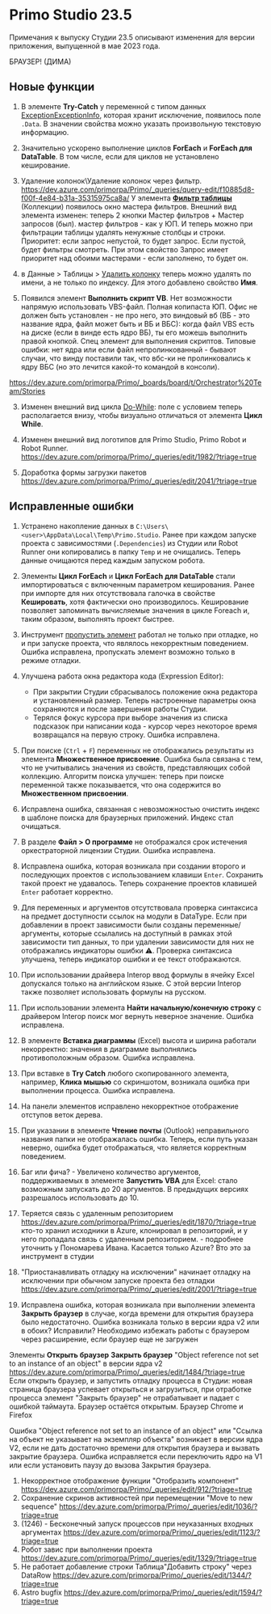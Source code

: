 # Primo Studio 23.5

Примечания к выпуску Студии 23.5 описывают изменения для версии приложения, выпущенной в мае 2023 года.


БРАУЗЕР! (ДИМА)


## Новые функции 
1. В элементе **Try-Catch** у переменной с типом данных [ExceptionExceptionInfo](https://docs.primo-rpa.ru/primo-rpa/g_elements/el_basic/els_logic/datatypes/executionexceptioninfo), которая хранит исключение, появилось поле `.Data`. В значении свойства можно указать произвольную текстовую информацию.
1. Значительно ускорено выполнение циклов **ForEach** и **ForEach для DataTable**. В том числе, если для циклов не установлено кеширование. 
1. Удаление колонок\Удаление колонок через фильтр. https://dev.azure.com/primorpa/Primo/_queries/query-edit/f10885d8-f00f-4e84-b31a-35315975ca8a/
У элемента [**Фильтр таблицы**](https://docs.primo-rpa.ru/primo-rpa/g_elements/el_basic/els_coll/el_coll_filtertable) (Коллекции) появилось окно мастера фильтров. Внешний вид элемента изменен: теперь 2 кнопки Мастер фильтров + Мастер запросов (был). мастер фильтров - как у ЮП. И теперь можно при фильтрации таблицы удалять ненужные столбцы и строки. 
Приоритет: если запрос непустой, то будет запрос. Если пустой, будет фильтры смотреть. При этом свойство Запрос имеет приоритет над обоими мастерами - если заполнено, то будет он.


1. в Данные > Таблицы > [Удалить колонку](https://docs.primo-rpa.ru/primo-rpa/g_elements/el_basic/els_data/els_data_tables/deletecolumn) теперь можно удалять по имени, а не только по индексу. Для этого добавлено свойство **Имя**. 


1. Появился элемент **Выполнить скрипт VB**. Нет возможности напрямую использовать VBS-файл. Полная копипаста ЮП. Офис не должен быть установлен - не про него, это виндовый вб (ВБ - это название ядра, файл может быть и ВБ и ВБС): когда файл VBS есть на диске (если в винде есть ядро ВБ), ты его можешь выполнить правой кнопкой. Спец элемент для выполнения скриптов. 
Типовые ошибки: нет ядра или если файл непролинкованный - бывают случаи, что винду поставили так, что вбс-ки не пролинковались к ядру ВБС (но это лечится какой-то командой в консоли). 

https://dev.azure.com/primorpa/Primo/_boards/board/t/Orchestrator%20Team/Stories

3. Изменен внешний вид цикла [Do-While](https://docs.primo-rpa.ru/primo-rpa/g_elements/el_basic/els_logic/el_logic_dowhile): поле с условием теперь располагается внизу, чтобы визуально отличаться от элемента **Цикл While**.


5. Изменен внешний вид логотипов для Primo Studio, Primo Robot и Robot Runner.
https://dev.azure.com/primorpa/Primo/_queries/edit/1982/?triage=true
6. Доработка формы загрузки пакетов https://dev.azure.com/primorpa/Primo/_queries/edit/2041/?triage=true





## Исправленные ошибки
1. Устранено накопление данных в `C:\Users\<user>\AppData\Local\Temp\Primo.Studio`. Ранее при каждом запуске проекта с зависимостями (`.Dependencies`) из Студии или Robot Runner они копировались в папку `Temp` и не очищались. Теперь данные очищаются перед каждым запуском робота. 
1. Элементы **Цикл ForEach** и **Цикл ForEach для DataTable** стали импортироваться с включенным параметром кеширования. Ранее при импорте для них отсутствовала галочка в свойстве **Кешировать**, хотя фактически оно производилось. Кеширование позволяет запоминать вычисляемые значения в цикле Foreach и, таким образом, выполнять проект быстрее. 
1. Инструмент [пропустить элемент](https://docs.primo-rpa.ru/primo-rpa/primo-studio/process/debug#propusk-elementa) работал не только при отладке, но и при запуске проекта, что являлось некорректным поведением. Ошибка исправлена, пропускать элемент возможно только в режиме отладки.
1. Улучшена работа окна редактора кода (Expression Editor): 
   * При закрытии Студии сбрасывалось положение окна редактора и установленный размер. Теперь настроенные параметры окна сохраняются и после завершения работы Студии.
   * Терялся фокус курсора при выборе значения из списка подсказок при написании кода - курсор через некоторое время возвращался на первую строку. Ошибка исправлена.
1. При поиске (`Ctrl` + `F`) переменных не отображались результаты из элемента **Множественное присвоение**. Ошибка была связана с тем, что не учитывались значения из свойств, представляющих собой коллекцию. Алгоритм поиска улучшен: теперь при поиске переменной также показывается, что она содержится во **Множественном присвоении**.
1. Исправлена ошибка, связанная с невозможностью очистить индекс в шаблоне поиска для браузерных приложений. Индекс стал очищаться.
1. В разделе **Файл > О программе** не отображался срок истечения оркестраторной лицензии Студии. Ошибка исправлена.
1. Исправлена ошибка, которая возникала при создании второго и последующих проектов с использованием клавиши `Enter`. Сохранить такой проект не удавалось. Теперь сохранение проектов клавишей `Enter` работает корректно.
1. Для переменных и аргументов отсутствовала проверка синтаксиса на предмет доступности ссылок на модули в DataType. Если при добавлении в проект зависимости были созданы переменные/аргументы, которые ссылались на доступный в рамках этой зависимости тип данных, то при удалении зависимости для них не отображались индикаторы ошибки :warning:. Проверка синтаксиса улучшена, теперь индикатор ошибки и ее текст отображаются.
1. При использовании драйвера Interop ввод формулы в ячейку Excel допускался только на английском языке. С этой версии Interop также позволяет использовать формулы на русском.
1. При использовании элемента **Найти начальную/конечную строку** с драйвером Interop поиск мог вернуть неверное значение. Ошибка исправлена.
1. В элементе **Вставка диаграммы** (Excel) высота и ширина работали некорректно: значения в диаграмме выполнялись противоположным образом. Ошибка исправлена.
1. При вставке в **Try Catch** любого скопированного элемента, например, **Клика мышью** со скриншотом, возникала ошибка при выполнении процесса. Ошибка исправлена.
7. На панели элементов исправлено некорректное отображение отступов веток дерева. 
1. При указании в элементе **Чтение почты** (Outlook) неправильного названия папки не отображалась ошибка. Теперь, если путь указан неверно, ошибка будет отображаться, что является корректным поведением.  



1. Баг или фича? - Увеличено количество аргументов, поддерживаемых в элементе **Запустить VBA** для Excel: стало возможным запускать до 20 аргументов. В предыдущих версиях разрешалось использовать до 10.

1. Теряется связь с удаленным репозиторием https://dev.azure.com/primorpa/Primo/_queries/edit/1870/?triage=true
кто-то хранил исходники в Azure, клонировал в репозиторий, и у него пропадала связь с удаленным репозиторием.  - подробнее уточнить у Пономарева Ивана. Касается только Azure? Вто это за инструмент в студии

1. "Приостанавливать отладку на исключении" начинает отладку на исключении при обычном запуске проекта без отладки https://dev.azure.com/primorpa/Primo/_queries/edit/2001/?triage=true






1. Исправлена ошибка, которая возникала при выполнении элемента **Закрыть браузер** в случае, когда времени для открытия браузера было недостаточно. Ошибка возникала только в версии ядра v2 или в обоих? Исправили? Необходимо избежать работы с браузером через расширение, если браузер еще не загружен

Элементы **Открыть браузер** **Закрыть браузер** "Object reference not set to an instance of an object" в версии ядра v2 https://dev.azure.com/primorpa/Primo/_queries/edit/1484/?triage=true
Если открыть браузер, и запустить отладку процесса в Студии: новая страница браузера успевает открыться и загрузиться, при отработке процесса элемент "Закрыть браузер" не отрабатывает и падает с ошибкой таймаута. Браузер остаётся открытым.
Браузер Chrome и  Firefox

Ошибка  "Object reference not set to an instance of an object" или "Ссылка на объект не указывает на экземпляр объекта" возникает в версии ядра V2, если не дать достаточно времени для открытия браузера и вызвать закрытие браузера.
Ошибка исправляется если переключить ядро на V1 или если установить паузу до вызова Закрытия браузера.





1. Некорректное отображение функции "Отобразить компонент" https://dev.azure.com/primorpa/Primo/_queries/edit/912/?triage=true
1. Сохранение скринов активностей при перемещении "Move to new sequence" https://dev.azure.com/primorpa/Primo/_queries/edit/1036/?triage=true
1. (1246) - Бесконечный запуск процессов при неуказанных входных аргументах https://dev.azure.com/primorpa/Primo/_queries/edit/1123/?triage=true
1. Робот завис при выполнении проекта https://dev.azure.com/primorpa/Primo/_queries/edit/1329/?triage=true
1. Не работает добавление строки Таблица\"Добавить строку" через DataRow https://dev.azure.com/primorpa/Primo/_queries/edit/1344/?triage=true
1. Astro bugfix https://dev.azure.com/primorpa/Primo/_queries/edit/1594/?triage=true

